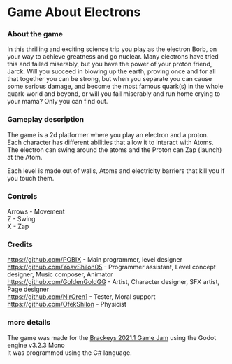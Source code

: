 # Game About Electrons

### About the game
In this thrilling and exciting science trip you play as the electron Borb, on your way to achieve greatness and go nuclear. Many electrons have tried this and failed miserably, but you have the power of ​your proton friend, Jarck. Will you succeed in blowing up the earth, proving once and for all that together you can be strong, but when you separate you can cause some serious damage, and become the most famous quark(s) in the whole quark-world and beyond, or will you fail miserably and run home crying to your mama? Only you can find out.

### Gameplay description
The game is a 2d platformer where you play an electron and a proton.  
Each character has different abilities that allow it to interact with Atoms.  
The electron can swing around the atoms and the Proton can Zap (launch) at the Atom.  

Each level is made out of walls, Atoms and electricity barriers that kill you if you touch them.

### Controls
Arrows - Movement  
Z - Swing  
X - Zap

### Credits
https://github.com/POBIX - Main programmer, level designer  
https://github.com/YoavShilon05 - Programmer assistant, Level concept designer, Music composer, Animator  
https://github.com/GoldenGoldGG - Artist, Character designer, SFX artist, Page designer  
https://github.com/NirOren1 - Tester, Moral support  
https://github.com/OfekShilon - Physicist  

### more details
The game was made for the [Brackeys 2021.1 Game Jam](https://itch.io/jam/brackeys-5) using the Godot engine v3.2.3 Mono  
It was programmed using the C# language.